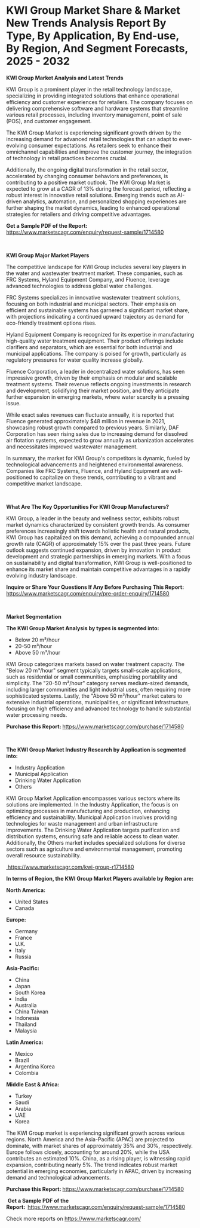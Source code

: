 <p><h1>KWI Group Market Share & Market New Trends Analysis Report By Type, By Application, By End-use, By Region, And Segment Forecasts, 2025 - 2032</h1></p><p><strong>KWI Group Market Analysis and Latest Trends</strong></p>
<p><p>KWI Group is a prominent player in the retail technology landscape, specializing in providing integrated solutions that enhance operational efficiency and customer experiences for retailers. The company focuses on delivering comprehensive software and hardware systems that streamline various retail processes, including inventory management, point of sale (POS), and customer engagement. </p><p>The KWI Group Market is experiencing significant growth driven by the increasing demand for advanced retail technologies that can adapt to ever-evolving consumer expectations. As retailers seek to enhance their omnichannel capabilities and improve the customer journey, the integration of technology in retail practices becomes crucial. </p><p>Additionally, the ongoing digital transformation in the retail sector, accelerated by changing consumer behaviors and preferences, is contributing to a positive market outlook. The KWI Group Market is expected to grow at a CAGR of 13% during the forecast period, reflecting a robust interest in innovative retail solutions. Emerging trends such as AI-driven analytics, automation, and personalized shopping experiences are further shaping the market dynamics, leading to enhanced operational strategies for retailers and driving competitive advantages.</p></p>
<p><strong>Get a Sample PDF of the Report:&nbsp;</strong> <a href="https://www.marketscagr.com/enquiry/request-sample/1714580?utm_campaign=1905&utm_medium=2&utm_source=Github&utm_content=ia&utm_term=11012025&utm_id=kwi-group">https://www.marketscagr.com/enquiry/request-sample/1714580</a></p>
<p>&nbsp;</p>
<p><strong>KWI Group Major Market Players</strong></p>
<p><p>The competitive landscape for KWI Group includes several key players in the water and wastewater treatment market. These companies, such as FRC Systems, Hyland Equipment Company, and Fluence, leverage advanced technologies to address global water challenges.</p><p>FRC Systems specializes in innovative wastewater treatment solutions, focusing on both industrial and municipal sectors. Their emphasis on efficient and sustainable systems has garnered a significant market share, with projections indicating a continued upward trajectory as demand for eco-friendly treatment options rises.</p><p>Hyland Equipment Company is recognized for its expertise in manufacturing high-quality water treatment equipment. Their product offerings include clarifiers and separators, which are essential for both industrial and municipal applications. The company is poised for growth, particularly as regulatory pressures for water quality increase globally.</p><p>Fluence Corporation, a leader in decentralized water solutions, has seen impressive growth, driven by their emphasis on modular and scalable treatment systems. Their revenue reflects ongoing investments in research and development, solidifying their market position, and they anticipate further expansion in emerging markets, where water scarcity is a pressing issue.</p><p>While exact sales revenues can fluctuate annually, it is reported that Fluence generated approximately $48 million in revenue in 2021, showcasing robust growth compared to previous years. Similarly, DAF Corporation has seen rising sales due to increasing demand for dissolved air flotation systems, expected to grow annually as urbanization accelerates and necessitates improved wastewater management.</p><p>In summary, the market for KWI Group's competitors is dynamic, fueled by technological advancements and heightened environmental awareness. Companies like FRC Systems, Fluence, and Hyland Equipment are well-positioned to capitalize on these trends, contributing to a vibrant and competitive market landscape.</p></p>
<p>&nbsp;</p>
<p><strong>What Are The Key Opportunities For KWI Group Manufacturers?</strong></p>
<p><p>KWI Group, a leader in the beauty and wellness sector, exhibits robust market dynamics characterized by consistent growth trends. As consumer preferences increasingly shift towards holistic health and natural products, KWI Group has capitalized on this demand, achieving a compounded annual growth rate (CAGR) of approximately 15% over the past three years. Future outlook suggests continued expansion, driven by innovation in product development and strategic partnerships in emerging markets. With a focus on sustainability and digital transformation, KWI Group is well-positioned to enhance its market share and maintain competitive advantages in a rapidly evolving industry landscape.</p></p>
<p><strong>Inquire or Share Your Questions If Any Before Purchasing This Report:</strong> <a href="https://www.marketscagr.com/enquiry/pre-order-enquiry/1714580?utm_campaign=1905&utm_medium=2&utm_source=Github&utm_content=ia&utm_term=11012025&utm_id=kwi-group">https://www.marketscagr.com/enquiry/pre-order-enquiry/1714580</a></p>
<p>&nbsp;</p>
<p><strong>Market Segmentation</strong></p>
<p><strong>The KWI Group Market Analysis by types is segmented into:</strong></p>
<p><ul><li>Below 20 m³/hour</li><li>20-50 m³/hour</li><li>Above 50 m³/hour</li></ul></p>
<p><p>KWI Group categorizes markets based on water treatment capacity. The "Below 20 m³/hour" segment typically targets small-scale applications, such as residential or small communities, emphasizing portability and simplicity. The "20-50 m³/hour" category serves medium-sized demands, including larger communities and light industrial uses, often requiring more sophisticated systems. Lastly, the "Above 50 m³/hour" market caters to extensive industrial operations, municipalities, or significant infrastructure, focusing on high efficiency and advanced technology to handle substantial water processing needs.</p></p>
<p><strong>Purchase this Report:&nbsp;</strong><a href="https://www.marketscagr.com/purchase/1714580?utm_campaign=1905&utm_medium=2&utm_source=Github&utm_content=ia&utm_term=11012025&utm_id=kwi-group">https://www.marketscagr.com/purchase/1714580</a></p>
<p>&nbsp;</p>
<p><strong>The KWI Group Market Industry Research by Application is segmented into:</strong></p>
<p><ul><li>Industry Application</li><li>Municipal Application</li><li>Drinking Water Application</li><li>Others</li></ul></p>
<p><p>KWI Group Market Application encompasses various sectors where its solutions are implemented. In the Industry Application, the focus is on optimizing processes in manufacturing and production, enhancing efficiency and sustainability. Municipal Application involves providing technologies for waste management and urban infrastructure improvements. The Drinking Water Application targets purification and distribution systems, ensuring safe and reliable access to clean water. Additionally, the Others market includes specialized solutions for diverse sectors such as agriculture and environmental management, promoting overall resource sustainability.</p></p>
<p><a href="https://www.marketscagr.com/kwi-group-r1714580?utm_campaign=1905&utm_medium=2&utm_source=Github&utm_content=ia&utm_term=11012025&utm_id=kwi-group">&nbsp;https://www.marketscagr.com/kwi-group-r1714580</a></p>
<p><strong>In terms of Region, the KWI Group Market Players available by Region are:</strong></p>
<p>
    <p> <strong> North America: </strong>
        <ul>
            <li>United States</li>
            <li>Canada</li>
        </ul>
        </p> 
    <p> <strong> Europe: </strong>
        <ul>
            <li>Germany</li>
            <li>France</li>
            <li>U.K.</li>
            <li>Italy</li>
            <li>Russia</li>
        </ul>
        </p> 
    <p> <strong> Asia-Pacific: </strong>
        <ul>
            <li>China</li>
            <li>Japan</li>
            <li>South Korea</li>
            <li>India</li>
            <li>Australia</li>
            <li>China Taiwan</li>
            <li>Indonesia</li>
            <li>Thailand</li>
            <li>Malaysia</li>
        </ul>
        </p> 
    <p> <strong> Latin America: </strong>
        <ul>
            <li>Mexico</li>
            <li>Brazil</li>
            <li>Argentina Korea</li>
            <li>Colombia</li>
        </ul>
        </p> 
    <p> <strong> Middle East & Africa: </strong>
        <ul>
            <li>Turkey</li>
            <li>Saudi</li>
            <li>Arabia</li>
            <li>UAE</li>
            <li>Korea</li>
        </ul>
    </p>
    </p>
<p><p>The KWI Group market is experiencing significant growth across various regions. North America and the Asia-Pacific (APAC) are projected to dominate, with market shares of approximately 35% and 30%, respectively. Europe follows closely, accounting for around 20%, while the USA contributes an estimated 10%. China, as a rising player, is witnessing rapid expansion, contributing nearly 5%. The trend indicates robust market potential in emerging economies, particularly in APAC, driven by increasing demand and technological advancements.</p></p>
<p><strong>Purchase this Report: </strong><a href="https://www.marketscagr.com/purchase/1714580?utm_campaign=1905&utm_medium=2&utm_source=Github&utm_content=ia&utm_term=11012025&utm_id=kwi-group">https://www.marketscagr.com/purchase/1714580</a></p>
<p>&nbsp;<strong>Get a Sample PDF of the Report:&nbsp;&nbsp;</strong><a href="https://www.marketscagr.com/enquiry/request-sample/1714580?utm_campaign=1905&utm_medium=2&utm_source=Github&utm_content=ia&utm_term=11012025&utm_id=kwi-group">https://www.marketscagr.com/enquiry/request-sample/1714580</a></p>
<p><strong></strong></p>
<p>Check more reports on <a href="https://www.marketscagr.com/?utm_campaign=1905&utm_medium=2&utm_source=Github&utm_content=ia&utm_term=11012025&utm_id=kwi-group">https://www.marketscagr.com/</a></p>